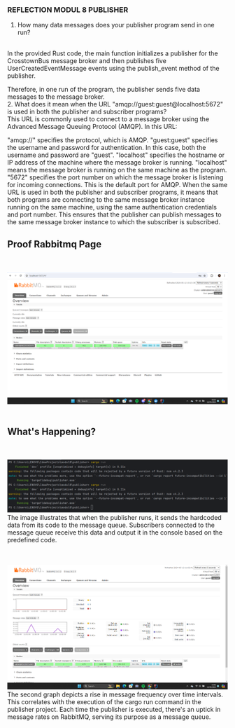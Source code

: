### REFLECTION MODUL 8 PUBLISHER

1. How many data messages does your publisher program send in one run?
<br>
In the provided Rust code, the main function initializes a publisher for the CrosstownBus message broker and then publishes five UserCreatedEventMessage events using the publish_event method of the publisher.

Therefore, in one run of the program, the publisher sends five data messages to the message broker.
</br>
2. What does it mean when the URL "amqp://guest:guest@localhost:5672" is used in both the publisher and subscriber programs?
<br>
This URL is commonly used to connect to a message broker using the Advanced Message Queuing Protocol (AMQP). In this URL:

"amqp://" specifies the protocol, which is AMQP.
"guest:guest" specifies the username and password for authentication. In this case, both the username and password are "guest".
"localhost" specifies the hostname or IP address of the machine where the message broker is running. "localhost" means the message broker is running on the same machine as the program.
"5672" specifies the port number on which the message broker is listening for incoming connections. This is the default port for AMQP.
When the same URL is used in both the publisher and subscriber programs, it means that both programs are connecting to the same message broker instance running on the same machine, using the same authentication credentials and port number. This ensures that the publisher can publish messages to the same message broker instance to which the subscriber is subscribed.
</br>

## Proof Rabbitmq Page
<br></br>
![img.png](static/img.png)
<br></br>

## What's Happening?
<br></br>
![img.png](static/img1.png)
<br>The image illustrates that when the publisher runs, it sends the hardcoded data from its code to the message queue. Subscribers connected to the message queue receive this data and output it in the console based on the predefined code.</br>

<br></br>
![img.png](static/img2.png)
<br>The second graph depicts a rise in message frequency over time intervals. This correlates with the execution of the cargo run command in the publisher project. Each time the publisher is executed, there's an uptick in message rates on RabbitMQ, serving its purpose as a message queue.</br>

